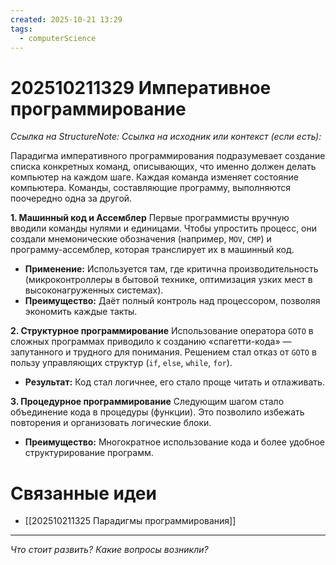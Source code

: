 ```yaml
---
created: 2025-10-21 13:29
tags:
  - computerScience
---
```

# 202510211329 Императивное программирование

*Ссылка на StructureNote:*
*Ссылка на исходник или контекст (если есть):*

Парадигма императивного программирования подразумевает создание списка конкретных команд, описывающих, что именно должен делать компьютер на каждом шаге. Каждая команда изменяет состояние компьютера. Команды, составляющие программу, выполняются поочередно одна за другой.

**1. Машинный код и Ассемблер**
Первые программисты вручную вводили команды нулями и единицами. Чтобы упростить процесс, они создали мнемонические обозначения (например, `MOV`, `CMP`) и программу-ассемблер, которая транслирует их в машинный код.

- **Применение:** Используется там, где критична производительность (микроконтроллеры в бытовой технике, оптимизация узких мест в высоконагруженных системах).
- **Преимущество:** Даёт полный контроль над процессором, позволяя экономить каждые такты.

**2. Структурное программирование**
Использование оператора `GOTO` в сложных программах приводило к созданию «спагетти-кода» — запутанного и трудного для понимания. Решением стал отказ от `GOTO` в пользу управляющих структур (`if`, `else`, `while`, `for`).

- **Результат:** Код стал логичнее, его стало проще читать и отлаживать.

**3. Процедурное программирование**
Следующим шагом стало объединение кода в процедуры (функции). Это позволило избежать повторения и организовать логические блоки.

- **Преимущество:** Многократное использование кода и более удобное структурирование программ.

# Связанные идеи

- [[202510211325 Парадигмы программирования]]

---

*Что стоит развить? Какие вопросы возникли?*
